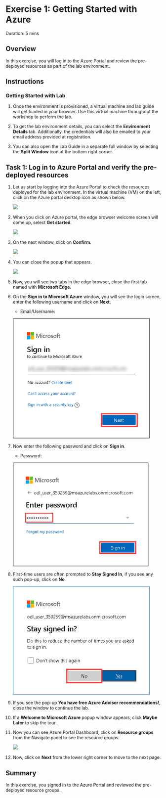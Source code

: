 # Exercise 1: Getting Started with Azure 
Duration: 5 mins

## Overview

In this exercise, you will log in to the Azure Portal and review the pre-deployed resources as part of the lab environment.

## Instructions

### Getting Started with Lab

1. Once the environment is provisioned, a virtual machine and lab guide will get loaded in your browser. Use this virtual machine throughout the workshop to perform the lab.

1. To get the lab environment details, you can select the **Environment Details** tab. Additionally, the credentials will also be emailed to your email address provided at registration.

1. You can also open the Lab Guide in a separate full window by selecting the **Split Window** icon at the bottom right corner.


## Task 1: Log in to Azure Portal and verify the pre-deployed resources

1. Let us start by logging into the Azure Portal to check the resources deployed for the lab environment. In the virtual machine (VM) on the left, click on the Azure portal desktop icon as shown below.

   ![](https://github.com/CloudLabsAI-Azure/AIW-Azure-Network-Solutions/blob/main/media/gs4.png?raw=true)
   
1. When you click on Azure portal, the edge browser welcome screen will come up, select **Get started**.

   ![](https://github.com/CloudLabsAI-Azure/AIW-Azure-Network-Solutions/blob/main/media/getstarted.png?raw=true)
   
1. On the next window, click on **Confirm**.

   ![](https://github.com/CloudLabsAI-Azure/AIW-Azure-Network-Solutions/blob/main/media/tabpage.png?raw=true)
   
1. You can close the popup that appears.

   ![](https://github.com/CloudLabsAI-Azure/AIW-Azure-Network-Solutions/blob/main/media/withoutsi.png?raw=true)
   
1. Now, you will see two tabs in the edge browser, close the first tab named with **Microsoft Edge**.

1. On the **Sign in to Microsoft Azure** window, you will see the login screen, enter the following username and click on **Next**.

   * Email/Username: <inject key="AzureAdUserEmail"></inject>

   ![](https://github.com/CloudLabsAI-Azure/AIW-SAP-on-Azure/blob/main/media/M2-Ex1-portalsignin-1.png?raw=true)

1. Now enter the following password and click on **Sign in**. 

   * Password: <inject key="AzureAdUserPassword"></inject>
   
   ![](https://github.com/CloudLabsAI-Azure/AIW-SAP-on-Azure/blob/main/media/M2-Ex1-portalsignin-2.png?raw=true)

1. First-time users are often prompted to **Stay Signed In**, if you see any such pop-up, click on **No**

   ![](https://github.com/CloudLabsAI-Azure/AIW-SAP-on-Azure/blob/main/media/M2-Ex1-portalsignin-3.png?raw=true)

1. If you see the pop-up **You have free Azure Advisor recommendations!**, close the window to continue the lab.

1. If a **Welcome to Microsoft Azure** popup window appears, click **Maybe Later** to skip the tour.

1. Now you can see Azure Portal Dashboard, click on **Resource groups** from the Navigate panel to see the resource groups.

   ![](https://github.com/CloudLabsAI-Azure/AIW-Azure-Network-Solutions/blob/main/media/resourcegroups.png?raw=true)

1. Now, click on **Next** from the lower right corner to move to the next page.

## Summary

In this exercise, you signed in to the Azure Portal and reviewed the pre-deployed resource groups.

